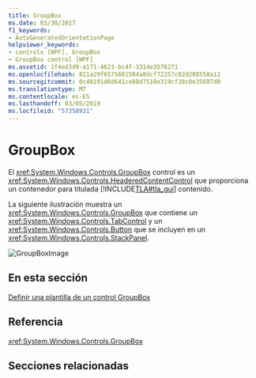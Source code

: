 ```yaml
---
title: GroupBox
ms.date: 03/30/2017
f1_keywords:
- AutoGeneratedOrientationPage
helpviewer_keywords:
- controls [WPF], GroupBox
- GroupBox control [WPF]
ms.assetid: 1f4ed3d9-a171-4623-bc4f-3314e3576271
ms.openlocfilehash: 811a29f6575681504a8dcf72257c82d288558a12
ms.sourcegitcommit: 0c48191d6d641ce88d7510e319cf38c0e35697d0
ms.translationtype: MT
ms.contentlocale: es-ES
ms.lasthandoff: 03/05/2019
ms.locfileid: "57358931"
---
```

# <a name="groupbox"></a>GroupBox
El <xref:System.Windows.Controls.GroupBox> control es un <xref:System.Windows.Controls.HeaderedContentControl> que proporciona un contenedor para titulada [!INCLUDE[TLA#tla_gui](../../../../includes/tlasharptla-gui-md.md)] contenido.  
  
 La siguiente ilustración muestra un <xref:System.Windows.Controls.GroupBox> que contiene un <xref:System.Windows.Controls.TabControl> y un <xref:System.Windows.Controls.Button> que se incluyen en un <xref:System.Windows.Controls.StackPanel>.  
  
 ![GroupBoxImage](./media/groupboximage.JPG "GroupBoxImage")  
  
## <a name="in-this-section"></a>En esta sección  
 [Definir una plantilla de un control GroupBox](how-to-define-a-groupbox-template.md)  
  
## <a name="reference"></a>Referencia  
 <xref:System.Windows.Controls.GroupBox>  
  
## <a name="related-sections"></a>Secciones relacionadas
